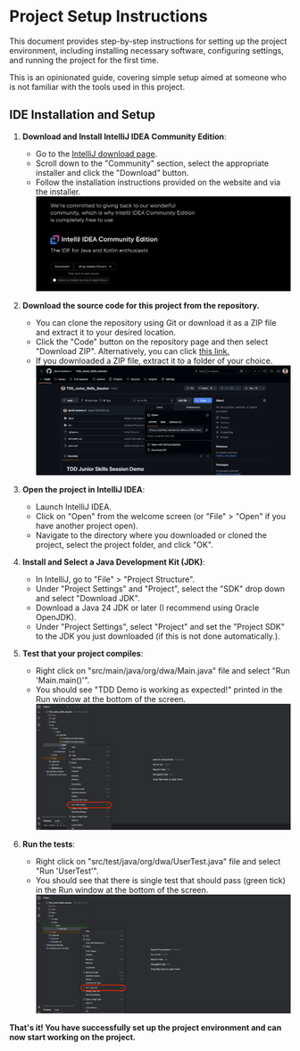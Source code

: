 # Project Setup Instructions

This document provides step-by-step instructions for setting up the project environment, including installing necessary software, configuring settings, and running the project for the first time.

This is an opinionated guide, covering simple setup aimed at someone who is not familiar with the tools used in this project.

## IDE Installation and Setup

1. **Download and Install IntelliJ IDEA Community Edition**:
   - Go to the [IntelliJ download page](https://www.jetbrains.com/idea/download/).
   - Scroll down to the "Community" section, select the appropriate installer and click the "Download" button.
   - Follow the installation instructions provided on the website and via the installer.
    ![image](./assets/setup_intellij_install.png)

2. **Download the source code for this project from the repository.**
   - You can clone the repository using Git or download it as a ZIP file and extract it to your desired location.
   - Click the "Code" button on the repository page and then select "Download ZIP". Alternatively, you can click [this link.](https://github.com/david-andrew-k/TDD_Junior_Skills_Session/archive/refs/heads/main.zip)
   - If you downloaded a ZIP file, extract it to a folder of your choice.
   ![image](./assets/setup_code_download.png)

3. **Open the project in IntelliJ IDEA**:
   - Launch IntelliJ IDEA.
   - Click on "Open" from the welcome screen (or "File" > "Open" if you have another project open).
   - Navigate to the directory where you downloaded or cloned the project, select the project folder, and click "OK".

4. **Install and Select a Java Development Kit (JDK)**:
    - In IntelliJ, go to "File" > "Project Structure".
    - Under "Project Settings" and "Project", select the "SDK" drop down and select "Download JDK".
    - Download a Java 24 JDK or later (I recommend using Oracle OpenJDK).
    - Under "Project Settings", select "Project" and set the "Project SDK" to the JDK you just downloaded (if this is not done automatically.).

5. **Test that your project compiles**:
    - Right click on "src/main/java/org/dwa/Main.java" file and select "Run 'Main.main()'".
    - You should see "TDD Demo is working as expected!" printed in the Run window at the bottom of the screen.
      ![image](./assets/setup_run_main.png)

6. **Run the tests**:
   - Right click on "src/test/java/org/dwa/UserTest.java" file and select "Run 'UserTest'".
   - You should see that there is single test that should pass (green tick) in the Run window at the bottom of the screen.
     ![image](./assets/setup_run_tests.png)


**That's it! You have successfully set up the project environment and can now start working on the project.**

